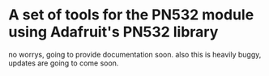 # A set of tools for the PN532 module using Adafruit's PN532 library

no worrys, going to provide documentation soon.
also this is heavily buggy, updates are going to come soon.
